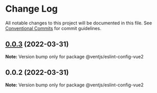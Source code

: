 # Change Log

All notable changes to this project will be documented in this file.
See [Conventional Commits](https://conventionalcommits.org) for commit guidelines.

## [0.0.3](https://github.com/ventjs/eslint-config/compare/v0.0.2...v0.0.3) (2022-03-31)

**Note:** Version bump only for package @ventjs/eslint-config-vue2





## 0.0.2 (2022-03-31)

**Note:** Version bump only for package @ventjs/eslint-config-vue2
